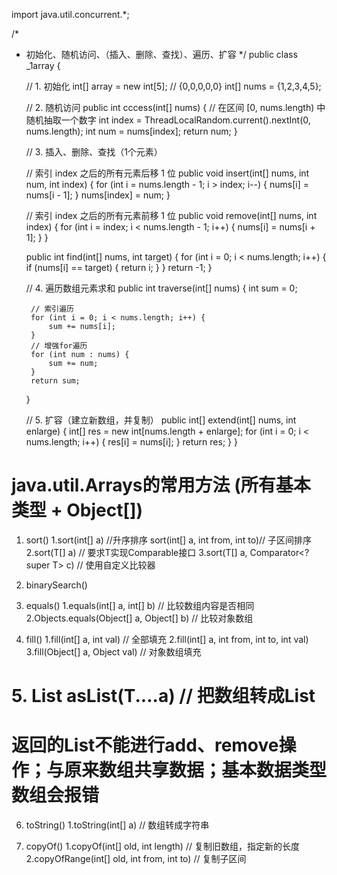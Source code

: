 import java.util.concurrent.*;

/* 
 * 初始化、随机访问、（插入、删除、查找）、遍历、扩容
 */
public class _1array {
    
    // 1. 初始化
    int[] array = new int[5]; // {0,0,0,0,0}
    int[] nums = {1,2,3,4,5};


    // 2. 随机访问
    public int cccess(int[] nums) {
        // 在区间 [0, nums.length) 中随机抽取一个数字
        int index = ThreadLocalRandom.current().nextInt(0, nums.length);
        int num = nums[index];
        return num;
    }


    // 3. 插入、删除、查找（1个元素）

    // 索引 index 之后的所有元素后移 1 位
    public void insert(int[] nums, int num, int index) {
        for (int i = nums.length - 1; i > index; i--) {
            nums[i] = nums[i - 1];
        }
        nums[index] = num;
    }



    // 索引 index 之后的所有元素前移 1 位
    public void remove(int[] nums, int index) {
        for (int i = index; i < nums.length - 1; i++) {
            nums[i] = nums[i + 1];
        }
    }



    public int find(int[] nums, int target) {
        for (int i = 0; i < nums.length; i++) {
            if (nums[i] == target) {
                return i;
            }
        }
        return -1;
    }




    // 4. 遍历数组元素求和
    public int traverse(int[] nums) {
        int sum = 0;

        // 索引遍历
        for (int i = 0; i < nums.length; i++) {
            sum += nums[i];
        }
        // 增强for遍历
        for (int num : nums) {
            sum += num;
        }
        return sum;
    }



    // 5. 扩容（建立新数组，并复制）
    public int[] extend(int[] nums, int enlarge) {
        int[] res = new int[nums.length + enlarge];
        for (int i = 0; i < nums.length; i++) {
            res[i] = nums[i];
        }
        return res;
    }
}











# java.util.Arrays的常用方法        (所有基本类型 + Object[])

1. sort() 
    1.sort(int[] a) //升序排序   sort(int[] a, int from, int to)// 子区间排序
    2.sort(T[] a) // 要求T实现Comparable接口
    3.sort(T[] a, Comparator<? super T> c)  // 使用自定义比较器


2. binarySearch()

3. equals()
    1.equals(int[] a, int[] b)      // 比较数组内容是否相同
    2.Objects.equals(Object[] a, Object[] b)        // 比较对象数组         


4. fill()
    1.fill(int[] a, int val)        // 全部填充
    2.fill(int[] a, int from, int to, int val)
    3.fill(Object[] a, Object val)  // 对象数组填充


# 5. List<T> asList(T....a)     // 把数组转成List
# 返回的List不能进行add、remove操作；与原来数组共享数据；基本数据类型数组会报错

6. toString()
    1.toString(int[] a)         // 数组转成字符串


7. copyOf()
    1.copyOf(int[] old, int length)         // 复制旧数组，指定新的长度
    2.copyOfRange(int[] old, int from, int to)      // 复制子区间

